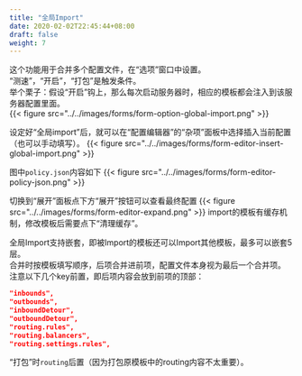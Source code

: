```yaml
---
title: "全局Import"
date: 2020-02-02T22:45:44+08:00
draft: false
weight: 7
---
```


这个功能用于合并多个配置文件，在“选项”窗口中设置。  
“测速”，“开启”，“打包”是触发条件。  
举个栗子：假设“开启”钩上，那么每次启动服务器时，相应的模板都会注入到该服务器配置里面。  
{{< figure src="../../images/forms/form-option-global-import.png" >}}

设定好“全局import”后，就可以在“配置编辑器”的“杂项”面板中选择插入当前配置（也可以手动填写）。
{{< figure src="../../images/forms/form-editor-insert-global-import.png" >}}

图中`policy.json`内容如下
{{< figure src="../../images/forms/form-editor-policy-json.png" >}}

切换到“展开”面板点下方“展开”按钮可以查看最终配置
{{< figure src="../../images/forms/form-editor-expand.png" >}}
import的模板有缓存机制，修改模板后需要点下“清理缓存”。  

全局Import支持嵌套，即被Import的模板还可以Import其他模板，最多可以嵌套5层。  
合并时按模板填写顺序，后项合并进前项，配置文件本身视为最后一个合并项。  
注意以下几个key前置，即后项内容会放到前项的顶部：
```json
"inbounds",
"outbounds",
"inboundDetour",
"outboundDetour",
"routing.rules",
"routing.balancers",
"routing.settings.rules",
```
“打包”时`routing`后置（因为打包原模板中的routing内容不太重要）。


